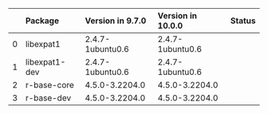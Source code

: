 <!-- markdown-link-check-disable -->

|    | Package       | Version in 9.7.0   | Version in 10.0.0   | Status   |
|---:|:--------------|:-------------------|:--------------------|:---------|
|  0 | libexpat1     | 2.4.7-1ubuntu0.6   | 2.4.7-1ubuntu0.6    |          |
|  1 | libexpat1-dev | 2.4.7-1ubuntu0.6   | 2.4.7-1ubuntu0.6    |          |
|  2 | r-base-core   | 4.5.0-3.2204.0     | 4.5.0-3.2204.0      |          |
|  3 | r-base-dev    | 4.5.0-3.2204.0     | 4.5.0-3.2204.0      |          |